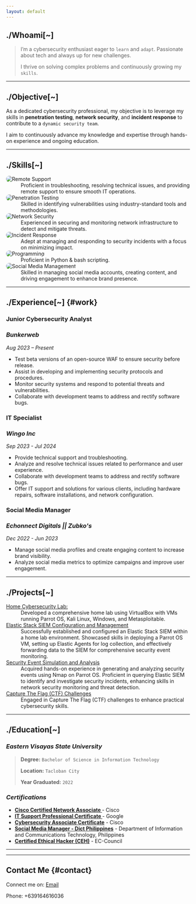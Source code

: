 ```yaml
---
layout: default
---
```

<div id="whoami">
  <h2><strong>./Whoami[~]</strong></h2>
</div>

>   I’m a cybersecurity enthusiast eager to `learn` and `adapt`. Passionate about tech and always up for new challenges.
>  
> I thrive on solving complex problems and continuously growing my `skills`.

* * * 
## **./Objective[~]**

As a dedicated cybersecurity professional, my objective is to leverage my skills in **penetration testing**, **network security**, and **incident response** to contribute to a `dynamic security team`. 

I aim to continuously advance my knowledge and expertise through hands-on experience and ongoing education.

* * *
## **./Skills[~]**

<dl>

<img src="https://img.shields.io/badge/-Remote%20Support-1679A7?&style=for-the-badge&logo=teamviewer&logoColor=white" alt="Remote Support" style="border-radius: 8px;" />

<dd>Proficient in troubleshooting, resolving technical issues, and providing remote support to ensure smooth IT operations.</dd>
  
<img src="https://img.shields.io/badge/-Penetration%20Testing-1679A7?&style=for-the-badge&logo=metasploit&logoColor=white" alt="Penetration Testing" style="border-radius: 8px;" />


<dd>Skilled in identifying vulnerabilities using industry-standard tools and methodologies.</dd>
<img src="https://img.shields.io/badge/-Network%20Security-1679A7?&style=for-the-badge&logo=cisco&logoColor=white" alt="Network Security" style="border-radius: 8px;" />

<dd>Experienced in securing and monitoring network infrastructure to detect and mitigate threats.</dd>
<img src="https://img.shields.io/badge/-Incident%20Response-1679A7?&style=for-the-badge&logo=elastic&logoColor=white" alt="Incident Response" style="border-radius: 8px;" />

<dd>Adept at managing and responding to security incidents with a focus on minimizing impact.</dd>

<img src="https://img.shields.io/badge/-Programming-1679A7?&style=for-the-badge&logo=python&logoColor=white" alt="Programming" style="border-radius: 8px;" />
<dd>Proficient in Python & bash scripting.</dd>

<img src="https://img.shields.io/badge/-Social%20Media%20Management-1679A7?&style=for-the-badge&logo=facebook&logoColor=white" alt="Social Media Management" style="border-radius: 8px;" />

<dd>Skilled in managing social media accounts, creating content, and driving engagement to enhance brand presence.</dd>

</dl>

* * *
<!--
## **./Tools[~]**

### **Cybersecurity Tools**

<p style="display: flex; flex-wrap: wrap; gap: 10px;">
  <img src="https://img.shields.io/badge/-Metasploit-000000?&style=for-the-badge&logo=Metasploit&logoColor=white" alt="Metasploit" style="border-radius: 8px;" />
  <img src="https://img.shields.io/badge/-Burp_Suite-FE8D00?&style=for-the-badge&logo=BurpSuite&logoColor=white" alt="Burp Suite" style="border-radius: 8px;" />
  <img src="https://img.shields.io/badge/-Nmap-000000?&style=for-the-badge&logo=Nmap&logoColor=white" alt="Nmap" style="border-radius: 8px;" />
  <img src="https://img.shields.io/badge/-Wireshark-1679A7?&style=for-the-badge&logo=Wireshark&logoColor=white" alt="Wireshark" style="border-radius: 8px;" />
</p>

### **Networking Tools**

<p style="display: flex; flex-wrap: wrap; gap: 10px;">
  <img src="https://img.shields.io/badge/-Cisco_Packet_Tracer-0072C6?&style=for-the-badge&logo=Cisco&logoColor=white" alt="Cisco Packet Tracer" style="border-radius: 8px;" />
</p>

### **SIEM Tool**

<p style="display: flex; flex-wrap: wrap; gap: 10px;">
<img src="https://img.shields.io/badge/-Elastic-005571?&style=for-the-badge&logo=Elastic&logoColor=white" alt="Elastic" style="border-radius: 8px;" />
</p>
-->
## **./Experience[~]** {#work}

### **Junior Cybersecurity Analyst**
### <a>_Bunkerweb_</a>
<a>_Aug 2023 – Present_</a>

- Test beta versions of an open-source WAF to ensure security before release.
- Assist in developing and implementing security protocols and procedures.
- Monitor security systems and respond to potential threats and vulnerabilities.
- Collaborate with development teams to address and rectify software bugs.

### **IT Specialist**
### <a>_Wingo Inc_</a> 
<a>_Sep 2023 - Jul 2024_</a>

- Provide technical support and troubleshooting.
- Analyze and resolve technical issues related to performance and user experience.
- Collaborate with development teams to address and rectify software bugs.
- Offer IT support and solutions for various clients, including hardware repairs, software installations, and network configuration.

### **Social Media Manager**
### <a>_Echonnect Digitals || Zubko's_</a>
<a>_Dec 2022 - Jun 2023_</a>

- Manage social media profiles and create engaging content to increase brand visibility.
- Analyze social media metrics to optimize campaigns and improve user engagement.

* * *
## **./Projects[~]** 

<dl>
<dt><a href="https://github.com/ricoswabii/cybersec-lab" target="_blank">Home Cybersecurity Lab:</a></dt>
<dd>Developed a comprehensive home lab using VirtualBox with VMs running Parrot OS, Kali Linux, Windows, and Metasploitable.</dd>

<dt><a href="https://github.com/ricoswabii/Detection_Lab" target="_blank">Elastic Stack SIEM Configuration and Management</a></dt>
<dd>Successfully established and configured an Elastic Stack SIEM within a home lab environment. Showcased skills in deploying a Parrot OS VM, setting up Elastic Agents for log collection, and effectively forwarding data to the SIEM for comprehensive security event monitoring.</dd>

<dt><a href="https://github.com/ricoswabii/Detection_Lab" target="_blank">Security Event Simulation and Analysis</a></dt>
<dd>Acquired hands-on experience in generating and analyzing security events using Nmap on Parrot OS. Proficient in querying Elastic SIEM to identify and investigate security incidents, enhancing skills in network security monitoring and threat detection.</dd>

<dt><a href="https://en.wikipedia.org/wiki/Capture_the_flag_(cybersecurity)" target="_blank">Capture The Flag (CTF) Challenges</a></dt>
<dd>Engaged in Capture The Flag (CTF) challenges to enhance practical cybersecurity skills.</dd>
</dl>

* * *
## **./Education[~]** 

### _Eastern Visayas State University_
> **Degree:** `Bachelor of Science in Information Technology`
> 
> **Location:** `Tacloban City`
> 
> **Year Graduated:** `2022`


### _Certifications_

- **[Cisco Certified Network Associate ](https://www.cisco.com/c/en/us/training-events/training-certifications/certifications/ccna.html)** - Cisco
- **[IT Support Professional Certificate ](https://www.coursera.org/professional-certificates/google-it-support)** - Google
- **[Cybersecurity Associate Certificate](https://www.cisco.com/c/en/us/training-events/training-certifications/certifications/ccna.html)** - Cisco
- **[Social Media Manager - Dict Philippines](https://dict.gov.ph)** - Department of Information and Communications Technology, Philippines
- **[Certified Ethical Hacker (CEH)](https://www.eccouncil.org/train-certify/certified-ethical-hacker-ceh/)** - EC-Council


---
* * *
## **Contact Me** {#contact}

<p>
  Connect me on:
  <a href="mailto:fornes.rico77@gmail.com">Email</a>
</p>
 Phone: +639164616036
